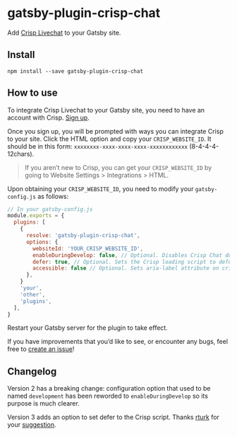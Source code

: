 # gatsby-plugin-crisp-chat

Add [Crisp Livechat](https://crisp.chat/) to your Gatsby site.

## Install

`npm install --save gatsby-plugin-crisp-chat`

## How to use

To integrate Crisp Livechat to your Gatsby site, you need to have an account with Crisp. [Sign up](https://app.crisp.chat/initiate/signup/).

Once you sign up, you will be prompted with ways you can integrate Crisp to your site. Click the HTML option and copy your `CRISP_WEBSITE_ID`. It should be in this form: `xxxxxxxx-xxxx-xxxx-xxxx-xxxxxxxxxxxx` (8-4-4-4-12chars).

> If you aren’t new to Crisp, you can get your `CRISP_WEBSITE_ID` by going to Website Settings > Integrations > HTML.

Upon obtaining your `CRISP_WEBSITE_ID`, you need to modify your `gatsby-config.js` as follows:

```js
// In your gatsby-config.js
module.exports = {
  plugins: [
    {
      resolve: 'gatsby-plugin-crisp-chat',
      options: {
        websiteId: 'YOUR_CRISP_WEBSITE_ID',
        enableDuringDevelop: false, // Optional. Disables Crisp Chat during gatsby develop. Defaults to true.
        defer: true, // Optional. Sets the Crisp loading script to defer instead of async. Defaults to false.
        accessible: false // Optional. Sets aria-label attribute on crisp plugin for screen readers. Defaults to false.
      },
    }
    'your',
    'other',
    'plugins',
  ],
}
```

Restart your Gatsby server for the plugin to take effect.

If you have improvements that you’d like to see, or encounter any bugs, feel free to [create an issue](https://github.com/ryanditjia/gatsby-plugin-crisp-chat/issues)!

## Changelog

Version 2 has a breaking change: configuration option that used to be named `development` has been reworded to `enableDuringDevelop` so its purpose is much clearer.

Version 3 adds an option to set defer to the Crisp script. Thanks [rturk](https://github.com/rturk) for your [suggestion](https://github.com/ryanditjia/gatsby-plugin-crisp-chat/issues/1).
